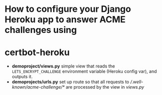 # How to configure your Django Heroku app to answer ACME challenges using
# certbot-heroku

- __demoproject/views.py__ simple view that reads the `LETS_ENCRYPT_CHALLENGE`
  environment variable (Heroku config var), and outputs it.
- __demoprojects/urls.py__ set up route so that all requests to
  _/.well-known/acme-challenge/*_ are processed by the view in _views.py_
